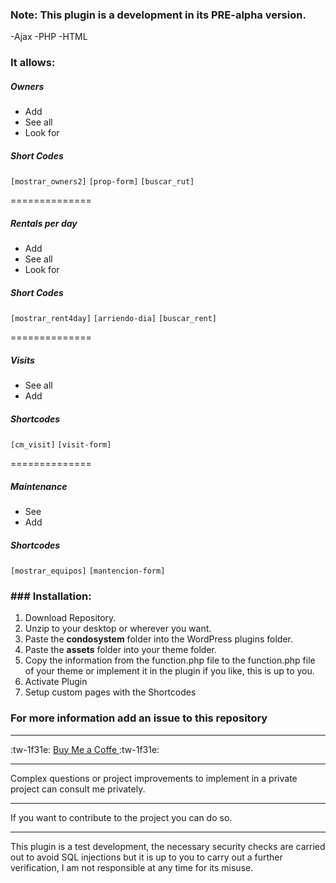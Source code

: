 ### Note: This plugin is a development in its PRE-alpha version.

-Ajax -PHP -HTML

### It allows:

##### Owners
- Add
- See all
- Look for

##### Short Codes
`[mostrar_owners2]`
`[prop-form]`
`[buscar_rut]`

==============

##### Rentals per day
- Add
- See all
- Look for

##### Short Codes

`[mostrar_rent4day]`
`[arriendo-dia]`
`[buscar_rent]`

==============

##### Visits

- See all
- Add

##### Shortcodes
`[cm_visit]`
`[visit-form]`

==============

##### Maintenance
- See
- Add

##### Shortcodes
`[mostrar_equipos]`
`[mantencion-form]`


### ### Installation:
1. Download Repository.
2. Unzip to your desktop or wherever you want.
3. Paste the **condosystem** folder into the WordPress plugins folder.
4. Paste the **assets** folder into your theme folder.
5. Copy the information from the function.php file to the function.php file of your theme or implement it in the plugin if you like, this is up to you.
6. Activate Plugin
7. Setup custom pages with the Shortcodes



### For more information add an issue to this repository



------------

:tw-1f31e: [Buy Me a Coffe ](https://buymeacoffee.com/daboin "Buy Me a Coffe ") :tw-1f31e:


------------
Complex questions or project improvements to implement in a private project can consult me privately.

------------
If you want to contribute to the project you can do so.

------------



This plugin is a test development, the necessary security checks are carried out to avoid SQL injections but it is up to you to carry out a further verification, I am not responsible at any time for its misuse.

